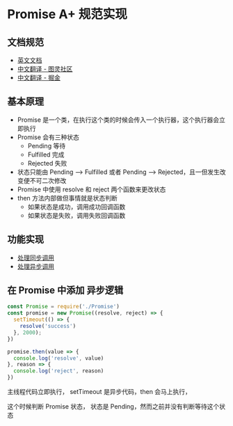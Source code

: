 # Promise A+ 规范实现

## 文档规范

- [英文文档](https://promisesaplus.com/)
- [中文翻译 - 图灵社区](https://www.ituring.com.cn/article/66566)
- [中文翻译 - 掘金](https://juejin.im/post/5b6161e6f265da0f8145fb72)

## 基本原理

- Promise 是一个类，在执行这个类的时候会传入一个执行器，这个执行器会立即执行
- Promise 会有三种状态
    - Pending 等待
    - Fulfilled 完成
    - Rejected 失败
- 状态只能由 Pending --> Fulfilled 或者 Pending --> Rejected，且一但发生改变便不可二次修改
- Promise 中使用 resolve 和 reject 两个函数来更改状态
- then 方法内部做但事情就是状态判断
    - 如果状态是成功，调用成功回调函数
    - 如果状态是失败，调用失败回调函数

## 功能实现

- [处理同步调用](/src/easy.js)
- [处理异步调用](/src/easy-async.js)

## 在 Promise 中添加 异步逻辑

```js
const Promise = require('./Promise')
const promise = new Promise((resolve, reject) => {
  setTimeout(() => {
    resolve('success')
  }, 2000);
})

promise.then(value => {
  console.log('resolve', value)
}, reason => {
  console.log('reject', reason)
})
```

主线程代码立即执行， setTimeout 是异步代码，then 会马上执行，

这个时候判断 Promise 状态， 状态是 Pending，然而之前并没有判断等待这个状态
